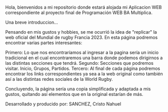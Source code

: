 Hola, bienvenidos a mi repositorio donde estará alojada mi Aplicacion WEB correspondiente al proyecto final de Programación WEB BA Multiplica.

Una breve introduccion...
  
  Pensando en mis gustos y hobbies, se me ocurrió la idea de "replicar" la web oficial del Mundial de rugby Francia 2023.
  En esta página podremos encontrar varias partes interesantes:

Primero: Lo que nos encontraríamos al ingresar a la pagina sería un inicio tradicional en el cual encontraremos una barra donde podemos dirigirnos a las distintas secciones que tendrá.
Segundo: Secciones que podremos visitar. Inicio, Grupos, Partidos.
Tercero: Al final de cada página podremos encontrar los links correspondientes ya sea a la web original como también así a las distintas redes sociales de la World Rugby.

Concluyendo, la página sería una copia simplificada y adaptada a mis gustos, quitando así elementos que en la original estarían de más.

Desarrollado y producido por: SANCHEZ, Cristo Nahuel

